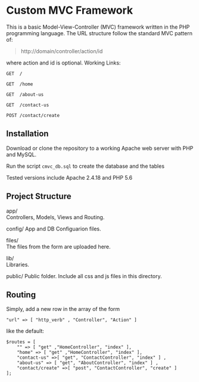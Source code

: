Custom MVC Framework
====================
This is a  basic Model-View-Controller (MVC) framework written in the PHP programming language. The URL structure follow the standard MVC pattern of: 
> http://domain/controller/action/id

where action and id is optional. Working Links:

`GET  /`

`GET  /home`

`GET  /about-us`

`GET  /contact-us`

`POST /contact/create`

Installation
------------

Download or clone the repository to a working Apache web server with PHP and MySQL. 

Run the script `cmvc_db.sql` to create the database and the tables 

Tested versions include Apache 2.4.18 and PHP 5.6

Project Structure
-----------------

app/    
  Controllers, Models, Views and Routing.

config/ 
  App and DB Configuarion files.

files/  
  The files from the form are uploaded here. 

lib/    
  Libraries.

public/ 
  Public folder. Include all css and js files in this directory.
  
Routing
-------
Simply, add a new row in the array of the form 

`"url" => [ "http_verb" , "Controller", "Action" ]`

like the default:
```
$routes = [
    "" => [ "get" ,"HomeController", "index" ],
    "home" => [ "get" ,"HomeController", "index" ],
    "contact-us" =>[ "get", "ContactController", "index" ] ,
    "about-us" => [ "get", "AboutController", "index" ] ,
    "contact/create" =>[ "post", "ContactController", "create" ]
];
```
